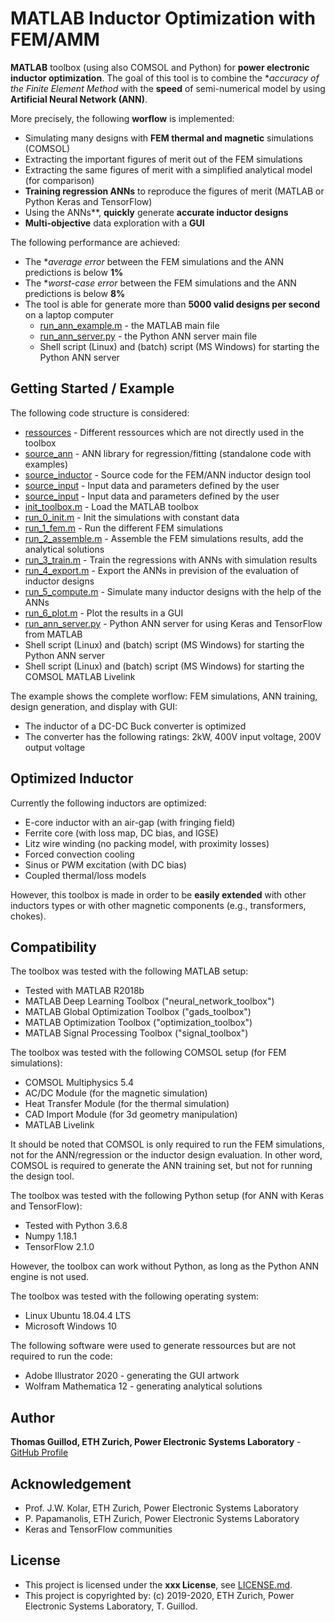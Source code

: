 # MATLAB Inductor Optimization with FEM/AMM

**MATLAB** toolbox (using also COMSOL and Python) for **power electronic inductor optimization**. 
The goal of this tool is to combine the **accuracy of the *Finite Element Method** with the **speed** of semi-numerical model by using **Artificial Neural Network (ANN)**.

More precisely, the following **worflow** is implemented:
* Simulating many designs with **FEM thermal and magnetic** simulations (COMSOL)
* Extracting the important figures of merit out of the FEM simulations
* Extracting the same figures of merit with a simplified analytical model (for comparison)
* **Training regression ANNs** to reproduce the figures of merit (MATLAB or Python Keras and TensorFlow)
* Using the ANNs**, **quickly** generate **accurate inductor designs**
* **Multi-objective** data exploration with a **GUI**

The following performance are achieved:
* The **average error* between the FEM simulations and the ANN predictions is below **1%** 
* The **worst-case error* between the FEM simulations and the ANN predictions is below **8%** 
* The tool is able for generate more than **5000 valid designs per second** on a laptop computer
    * [run_ann_example.m](ann_example/run_ann_example.m) - the MATLAB main file
    * [run_ann_server.py](ann_example/run_ann_server.py) - the Python ANN server main file
    * Shell script (Linux) and (batch) script (MS Windows) for starting the Python ANN server

## Getting Started / Example

The following code structure is considered:
* [ressources](ressources) - Different ressources which are not directly used in the toolbox
* [source_ann](source_ann) - ANN library for regression/fitting (standalone code with examples)
* [source_inductor](source_inductor) - Source code for the FEM/ANN inductor design tool
* [source_input](source_input) - Input data and parameters defined by the user
* [source_input](source_input) - Input data and parameters defined by the user
* [init_toolbox.m](init_toolbox.m) - Load the MATLAB toolbox
* [run_0_init.m](run_0_init.m) - Init the simulations with constant data
* [run_1_fem.m](run_1_fem.m) - Run the different FEM simulations
* [run_2_assemble.m](run_2_assemble.m) - Assemble the FEM simulations results, add the analytical solutions
* [run_3_train.m](run_3_train.m) - Train the regressions with ANNs with simulation results
* [run_4_export.m](run_4_export.m) - Export the ANNs in prevision of the evaluation of inductor designs 
* [run_5_compute.m](run_5_compute.m) - Simulate many inductor designs with the help of the ANNs
* [run_6_plot.m](run_6_plot.m) - Plot the results in a GUI
* [run_ann_server.py](run_ann_server.py) - Python ANN server for using Keras and TensorFlow from MATLAB
* Shell script (Linux) and (batch) script (MS Windows) for starting the Python ANN server
* Shell script (Linux) and (batch) script (MS Windows) for starting the COMSOL MATLAB Livelink

The example shows the complete worflow: FEM simulations, ANN training, design generation, and display with GUI:
* The inductor of a DC-DC Buck converter is optimized
* The converter has the following ratings: 2kW, 400V input voltage, 200V output voltage

## Optimized Inductor

Currently the following inductors are optimized:
* E-core inductor with an air-gap (with fringing field)
* Ferrite core (with loss map, DC bias, and IGSE)
* Litz wire winding (no packing model, with proximity losses)
* Forced convection cooling
* Sinus or PWM excitation (with DC bias)
* Coupled thermal/loss models

However, this toolbox is made in order to be **easily extended** with other inductors types or with other magnetic components (e.g., transformers, chokes).

## Compatibility

The toolbox was tested with the following MATLAB setup:
* Tested with MATLAB R2018b
* MATLAB Deep Learning Toolbox ("neural_network_toolbox")
* MATLAB Global Optimization Toolbox ("gads_toolbox")
* MATLAB Optimization Toolbox ("optimization_toolbox")
* MATLAB Signal Processing Toolbox ("signal_toolbox")

The toolbox was tested with the following COMSOL setup (for FEM simulations):
* COMSOL Multiphysics 5.4
* AC/DC Module (for the magnetic simulation)
* Heat Transfer Module (for the thermal simulation)
* CAD Import Module (for 3d geometry manipulation)
* MATLAB Livelink

It should be noted that COMSOL is only required to run the FEM simulations, not for the ANN/regression or the inductor design evaluation.
In other word, COMSOL is required to generate the ANN training set, but not for running the design tool.

The toolbox was tested with the following Python setup (for ANN with Keras and TensorFlow):
* Tested with Python 3.6.8
* Numpy 1.18.1
* TensorFlow 2.1.0

However, the toolbox can work without Python, as long as the Python ANN engine is not used.

The toolbox was tested with the following operating system:
* Linux Ubuntu 18.04.4 LTS
* Microsoft Windows 10

The following software were used to generate ressources but are not required to run the code:
* Adobe Illustrator 2020 - generating the GUI artwork
* Wolfram Mathematica 12 - generating analytical solutions

## Author

**Thomas Guillod, ETH Zurich, Power Electronic Systems Laboratory** - [GitHub Profile](https://github.com/otvam)

## Acknowledgement

* Prof. J.W. Kolar, ETH Zurich, Power Electronic Systems Laboratory
* P. Papamanolis, ETH Zurich, Power Electronic Systems Laboratory
* Keras and TensorFlow communities

## License

* This project is licensed under the **xxx License**, see [LICENSE.md](LICENSE.md).
* This project is copyrighted by: (c) 2019-2020, ETH Zurich, Power Electronic Systems Laboratory, T. Guillod.
